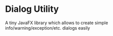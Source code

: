 # Dialog Utility
A tiny JavaFX library which allows to create simple info/warning/exception/etc. dialogs easily
